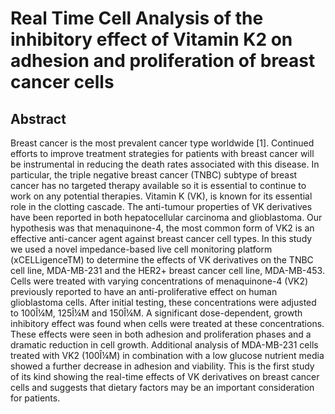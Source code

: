 # Real Time Cell Analysis of the inhibitory effect of Vitamin K2 on adhesion and proliferation of breast cancer cells

## Abstract

Breast cancer is the most prevalent cancer type worldwide [1]. Continued efforts to improve treatment strategies for patients with breast cancer will be instrumental in reducing the death rates associated with this disease. In particular, the triple negative breast cancer (TNBC) subtype of breast cancer has no targeted therapy available so it is essential to continue to work on any potential therapies. Vitamin K (VK), is known for its essential role in the clotting cascade. The anti-tumour properties of VK derivatives have been reported in both hepatocellular carcinoma and glioblastoma. Our hypothesis was that menaquinone-4, the most common form of VK2 is an effective anti-cancer agent against breast cancer cell types. In this study we used a novel impedance-based live cell monitoring platform (xCELLigenceTM) to determine the effects of VK derivatives on the TNBC cell line, MDA-MB-231 and the HER2+ breast cancer cell line, MDA-MB-453. Cells were treated with varying concentrations of menaquinone-4 (VK2) previously reported to have an anti-proliferative effect on human glioblastoma cells. After initial testing, these concentrations were adjusted to 100Î¼M, 125Î¼M and 150Î¼M. A significant dose-dependent, growth inhibitory effect was found when cells were treated at these concentrations. These effects were seen in both adhesion and proliferation phases and a dramatic reduction in cell growth. Additional analysis of MDA-MB-231 cells treated with VK2 (100Î¼M) in combination with a low glucose nutrient media showed a further decrease in adhesion and viability. This is the first study of its kind showing the real-time effects of VK derivatives on breast cancer cells and suggests that dietary factors may be an important consideration for patients.